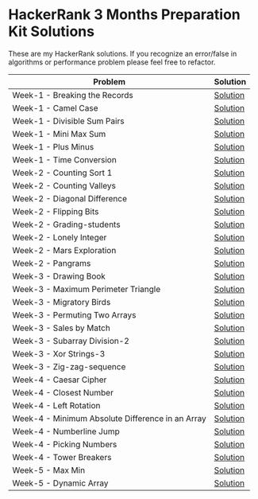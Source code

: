 # HackerRank 3 Months Preparation Kit Solutions

These are my HackerRank solutions. If you recognize an error/false in algorithms or performance problem please feel free to refactor.

|  Problem  |  Solution  |
| ------------ | ------------ |
|  Week-1 - Breaking the Records | [Solution](https://github.com/agb/hackerrank-typescript-solutions/blob/main/week-1-breaking-the-records.ts "Solution")  |
|  Week-1 - Camel Case | [Solution](https://github.com/agb/hackerrank-typescript-solutions/blob/main/week-1-camel-case-4.ts "Solution")  |
|  Week-1 - Divisible Sum Pairs | [Solution](https://github.com/agb/hackerrank-typescript-solutions/blob/main/week-1-divisible-sum-pairs.ts "Solution")  |
|  Week-1 - Mini Max Sum | [Solution](https://github.com/agb/hackerrank-typescript-solutions/blob/main/week-1-mini-max-sum.ts "Solution")  |
|  Week-1 - Plus Minus | [Solution](https://github.com/agb/hackerrank-typescript-solutions/blob/main/week-1-plus-minus.ts "Solution")  |
|  Week-1 - Time Conversion | [Solution](https://github.com/agb/hackerrank-typescript-solutions/blob/main/week-1-time-conversion.ts "Solution")  |
|  Week-2 - Counting Sort 1 |  [Solution](https://github.com/agb/hackerrank-typescript-solutions/blob/main/week-2-counting-sort-1.ts "Solution")  |
|  Week-2 - Counting Valleys | [Solution](https://github.com/agb/hackerrank-typescript-solutions/blob/main/week-2-counting-valleys.ts "Solution")  |
|  Week-2 - Diagonal Difference | [Solution](https://github.com/agb/hackerrank-typescript-solutions/blob/main/week-2-diagonal-difference.ts "Solution")  |
|  Week-2 - Flipping Bits | [Solution](https://github.com/agb/hackerrank-typescript-solutions/blob/main/week-2-flipping-bits.ts "Solution")  |
|  Week-2 - Grading-students | [Solution](https://github.com/agb/hackerrank-typescript-solutions/blob/main/week-2-grading-students.ts "Solution")  |
|  Week-2 - Lonely Integer | [Solution](https://github.com/agb/hackerrank-typescript-solutions/blob/main/week-2-lonely-integer.ts "Solution")  |
|  Week-2 - Mars Exploration | [Solution](https://github.com/agb/hackerrank-typescript-solutions/blob/main/week-2-mars-exploration.ts "Solution")  |
|  Week-2 - Pangrams | [Solution](https://github.com/agb/hackerrank-typescript-solutions/blob/main/week-2-pangrams.ts "Solution")  |
|  Week-3 - Drawing Book | [Solution](https://github.com/agb/hackerrank-typescript-solutions/blob/main/week-3-drawing-book.ts "Solution")  |
|  Week-3 - Maximum Perimeter Triangle | [Solution](https://github.com/agb/hackerrank-typescript-solutions/blob/main/week-3-maximum-perimeter-triangle.ts "Solution")  |
|  Week-3 - Migratory Birds | [Solution](https://github.com/agb/hackerrank-typescript-solutions/blob/main/week-3-migratory-birds.ts "Solution")  |
|  Week-3 - Permuting Two Arrays | [Solution](https://github.com/agb/hackerrank-typescript-solutions/blob/main/week-3-permuting-two-arrays.ts "Solution")  |
|  Week-3 - Sales by Match | [Solution](https://github.com/agb/hackerrank-typescript-solutions/blob/main/week-3-sales-by-match.ts "Solution")  |
|  Week-3 - Subarray Division-2 | [Solution](https://github.com/agb/hackerrank-typescript-solutions/blob/main/week-3-subarray-division-2.ts "Solution")  |
|  Week-3 - Xor Strings-3 | [Solution](https://github.com/agb/hackerrank-typescript-solutions/blob/main/week-3-xor-strings-3.js "Solution")  |
|  Week-3 - Zig-zag-sequence | [Solution](https://github.com/agb/hackerrank-typescript-solutions/blob/main/week-3-zig-zag-sequence.py "Solution")  |
|  Week-4 - Caesar Cipher | [Solution](https://github.com/agb/hackerrank-typescript-solutions/blob/main/week-4-caesar-cipher.ts "Solution")  |
|  Week-4 - Closest Number | [Solution](https://github.com/agb/hackerrank-typescript-solutions/blob/main/week-4-closest-number.ts "Solution")  |
|  Week-4 - Left Rotation | [Solution](https://github.com/agb/hackerrank-typescript-solutions/blob/main/week-4-left-rotation.ts "Solution")  |
|  Week-4 - Minimum Absolute Difference in an Array | [Solution](https://github.com/agb/hackerrank-typescript-solutions/blob/main/week-4-minimum-absolute-difference-in-an-array.ts "Solution")  |
|  Week-4 - Numberline Jump | [Solution](https://github.com/agb/hackerrank-typescript-solutions/blob/main/week-4-number-line-jump.ts "Solution")  |
|  Week-4 - Picking Numbers | [Solution](https://github.com/agb/hackerrank-typescript-solutions/blob/main/week-4-picking-numbers.ts "Solution")  |
|  Week-4 - Tower Breakers | [Solution](https://github.com/agb/hackerrank-typescript-solutions/blob/main/week-4-tower-breakers.ts "Solution")  |
|  Week-5 - Max Min | [Solution](https://github.com/agb/hackerrank-typescript-solutions/blob/main/week-5-max-min.ts "Solution")  |
|  Week-5 - Dynamic Array | [Solution](https://github.com/agb/hackerrank-typescript-solutions/blob/main/week-5-dynamic-array.ts "Solution")  |

